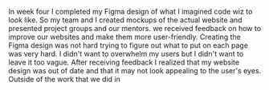 In week four I completed my Figma design of what I imagined code wiz to look like. So my team and I created mockups of the actual website and presented project groups and our mentors. we received feedback on how to improve our websites and make them more user-friendly. Creating the Figma design was not hard trying to figure out what to put on each page was very hard. I didn't want to overwhelm my users but I didn't want to leave it too vague. After receiving feedback I realized that my website design was out of date and that it may not look appealing to the user's eyes. 
Outside of the work that we did in 
